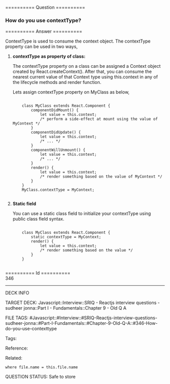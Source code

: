 ========== Question ==========  

### How do you use contextType?  

========== Answer ==========  

ContextType is used to consume the context object. The contextType property can be used in two ways,

1.  **contextType as property of class:**

    The contextType property on a class can be assigned a Context object created by React.createContext(). After that, you can consume the nearest current value of that Context type using this.context in any of the lifecycle methods and render function.

    Lets assign contextType property on MyClass as below,

    <!-- codeblock-start -->
    <pre><code class="hljs language-javascript">
        <span class="hljs-keyword">class</span> <span class="hljs-title class_">MyClass</span> <span class="hljs-keyword">extends</span> <span class="hljs-title class_ inherited__">React.Component</span> {
            <span class="hljs-title function_">componentDidMount</span>(<span class="hljs-params"></span>) {
                <span class="hljs-keyword">let</span> value = <span class="hljs-variable language_">this</span>.<span class="hljs-property">context</span>;
                <span class="hljs-comment">/* perform a side-effect at mount using the value of MyContext */</span>
            }
            <span class="hljs-title function_">componentDidUpdate</span>(<span class="hljs-params"></span>) {
                <span class="hljs-keyword">let</span> value = <span class="hljs-variable language_">this</span>.<span class="hljs-property">context</span>;
                <span class="hljs-comment">/* ... */</span>
            }
            <span class="hljs-title function_">componentWillUnmount</span>(<span class="hljs-params"></span>) {
                <span class="hljs-keyword">let</span> value = <span class="hljs-variable language_">this</span>.<span class="hljs-property">context</span>;
                <span class="hljs-comment">/* ... */</span>
            }
            <span class="hljs-title function_">render</span>(<span class="hljs-params"></span>) {
                <span class="hljs-keyword">let</span> value = <span class="hljs-variable language_">this</span>.<span class="hljs-property">context</span>;
                <span class="hljs-comment">/* render something based on the value of MyContext */</span>
            }
        }
        <span class="hljs-title class_">MyClass</span>.<span class="hljs-property">contextType</span> = <span class="hljs-title class_">MyContext</span>;
        </code></pre>
    <!-- codeblock-end -->

2.  **Static field**

    You can use a static class field to initialize your contextType using public class field syntax.

    <!-- codeblock-start -->
    <pre><code class="hljs language-javascript">
        <span class="hljs-keyword">class</span> <span class="hljs-title class_">MyClass</span> <span class="hljs-keyword">extends</span> <span class="hljs-title class_ inherited__">React.Component</span> {
            <span class="hljs-keyword">static</span> contextType = <span class="hljs-title class_">MyContext</span>;
            <span class="hljs-title function_">render</span>(<span class="hljs-params"></span>) {
                <span class="hljs-keyword">let</span> value = <span class="hljs-variable language_">this</span>.<span class="hljs-property">context</span>;
                <span class="hljs-comment">/* render something based on the value */</span>
            }
        }
        </code></pre>
    <!-- codeblock-end -->

========== Id ==========  
346

---

DECK INFO

TARGET DECK: Javascript::Interview::SRIQ - Reactjs interview questions - sudheer jonna::Part I - Fundamentals::Chapter 9 - Old Q A

FILE TAGS: #Javascript::#Interview::#SRIQ-Reactjs-interview-questions-sudheer-jonna::#Part-I-Fundamentals::#Chapter-9-Old-Q-A::#346-How-do-you-use-contexttype

Tags:

Reference:

Related:

```dataview
where file.name = this.file.name
```
QUESTION STATUS: Safe to store
